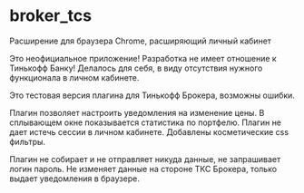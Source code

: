 # broker_tcs
Расширение для браузера Chrome, расширяющий личный кабинет

Это неофициальное приложение! Разработка не имеет отношение к Тинькофф Банку!
Делалось для себя, в виду отсутствия нужного функционала в личном кабинете.

Это тестовая версия плагина для Тинькофф Брокера, возможны ошибки.

Плагин позволяет настроить уведомления на изменение цены.
В сплывающем окне показывается статистика по портфелю.
Плагин не дает истечь сессии в личном кабинете.
Добавлены косметические css фильтры.

Плагин не собирает и не отправляет никуда данные, не запрашивает логин пароль.
Не изменяет данные на стороне ТКС Брокера, только выдает уведомления в браузере.
